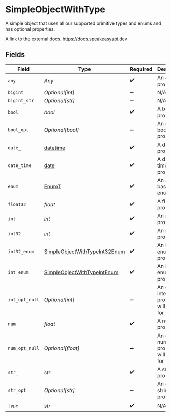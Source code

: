 # SimpleObjectWithType

A simple object that uses all our supported primitive types and enums and has optional properties.

A link to the external docs.
<https://docs.speakeasyapi.dev>


## Fields

| Field                                                                                 | Type                                                                                  | Required                                                                              | Description                                                                           | Example                                                                               |
| ------------------------------------------------------------------------------------- | ------------------------------------------------------------------------------------- | ------------------------------------------------------------------------------------- | ------------------------------------------------------------------------------------- | ------------------------------------------------------------------------------------- |
| `any`                                                                                 | *Any*                                                                                 | :heavy_check_mark:                                                                    | An any property.                                                                      |                                                                                       |
| `bigint`                                                                              | *Optional[int]*                                                                       | :heavy_minus_sign:                                                                    | N/A                                                                                   |                                                                                       |
| `bigint_str`                                                                          | *Optional[str]*                                                                       | :heavy_minus_sign:                                                                    | N/A                                                                                   |                                                                                       |
| `bool`                                                                                | *bool*                                                                                | :heavy_check_mark:                                                                    | A boolean property.                                                                   | true                                                                                  |
| `bool_opt`                                                                            | *Optional[bool]*                                                                      | :heavy_minus_sign:                                                                    | An optional boolean property.                                                         | true                                                                                  |
| `date_`                                                                               | [datetime](https://docs.python.org/3/library/datetime.html#datetime-objects)          | :heavy_check_mark:                                                                    | A date property.                                                                      | 2020-01-01                                                                            |
| `date_time`                                                                           | [date](https://docs.python.org/3/library/datetime.html#date-objects)                  | :heavy_check_mark:                                                                    | A date-time property.                                                                 | 2020-01-01T00:00:00Z                                                                  |
| `enum`                                                                                | [EnumT](../../models/shared/enumt.md)                                                 | :heavy_check_mark:                                                                    | An string based enum                                                                  | two                                                                                   |
| `float32`                                                                             | *float*                                                                               | :heavy_check_mark:                                                                    | A float32 property.                                                                   | 2.2222222                                                                             |
| `int`                                                                                 | *int*                                                                                 | :heavy_check_mark:                                                                    | An integer property.                                                                  | 999999                                                                                |
| `int32`                                                                               | *int*                                                                                 | :heavy_check_mark:                                                                    | An int32 property.                                                                    | 1                                                                                     |
| `int32_enum`                                                                          | [SimpleObjectWithTypeInt32Enum](../../models/shared/simpleobjectwithtypeint32enum.md) | :heavy_check_mark:                                                                    | An int32 enum property.                                                               | 69                                                                                    |
| `int_enum`                                                                            | [SimpleObjectWithTypeIntEnum](../../models/shared/simpleobjectwithtypeintenum.md)     | :heavy_check_mark:                                                                    | An integer enum property.                                                             | 3                                                                                     |
| `int_opt_null`                                                                        | *Optional[int]*                                                                       | :heavy_minus_sign:                                                                    | An optional integer property will be null for tests.                                  | 999999                                                                                |
| `num`                                                                                 | *float*                                                                               | :heavy_check_mark:                                                                    | A number property.                                                                    | 1.1                                                                                   |
| `num_opt_null`                                                                        | *Optional[float]*                                                                     | :heavy_minus_sign:                                                                    | An optional number property will be null for tests.                                   | 1.1                                                                                   |
| `str_`                                                                                | *str*                                                                                 | :heavy_check_mark:                                                                    | A string property.                                                                    | example                                                                               |
| `str_opt`                                                                             | *Optional[str]*                                                                       | :heavy_minus_sign:                                                                    | An optional string property.                                                          | optional example                                                                      |
| `type`                                                                                | *str*                                                                                 | :heavy_check_mark:                                                                    | N/A                                                                                   |                                                                                       |